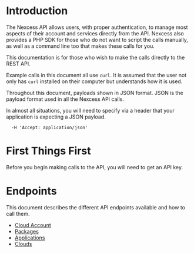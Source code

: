 # Introduction

The Nexcess API allows users, with proper authentication, to manage most aspects of their account and services directly from the API. Nexcess also provides a PHP SDK for those who do not want to script the calls manually, as well as a command line too that makes these calls for you.

This documentation is for those who wish to make the calls directly to the REST API.

Example calls in this document all use `curl`. It is assumed that the user not only has `curl` installed on their computer but understands how it is used.

Throughout this document, payloads shown in JSON format. JSON is the payload format used in all the Nexcess API calls.

In almost all situations, you will need to specify via a header that your application is expecting a JSON payload.

```
  -H 'Accept: application/json'
```

# First Things First
Before you begin making calls to the API, you will need to get an API key.

# Endpoints

This document describes the different API endpoints available and how to call them.

- [Cloud Account](CloudAccount.md)
- [Packages](Packages.md)
- [Applications](Applications.md)
- [Clouds](Clouds.md)